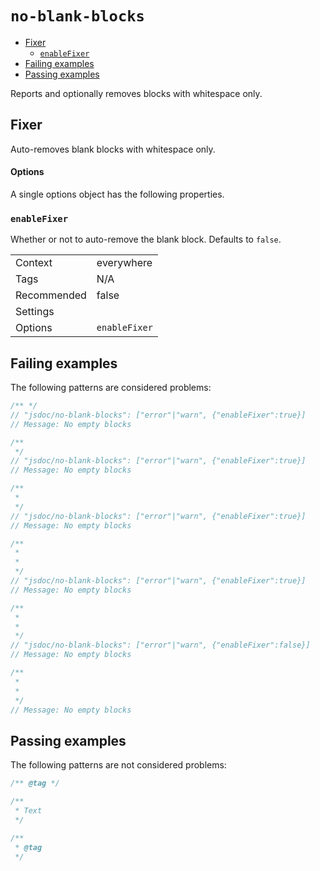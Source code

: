 <a name="user-content-no-blank-blocks"></a>
<a name="no-blank-blocks"></a>
# <code>no-blank-blocks</code>

* [Fixer](#user-content-no-blank-blocks-fixer)
    * [`enableFixer`](#user-content-no-blank-blocks-fixer-enablefixer)
* [Failing examples](#user-content-no-blank-blocks-failing-examples)
* [Passing examples](#user-content-no-blank-blocks-passing-examples)


Reports and optionally removes blocks with whitespace only.

<a name="user-content-no-blank-blocks-fixer"></a>
<a name="no-blank-blocks-fixer"></a>
## Fixer

Auto-removes blank blocks with whitespace only.

<a name="user-content-no-blank-blocks-fixer-options"></a>
<a name="no-blank-blocks-fixer-options"></a>
#### Options

A single options object has the following properties.

<a name="user-content-no-blank-blocks-fixer-enablefixer"></a>
<a name="no-blank-blocks-fixer-enablefixer"></a>
### <code>enableFixer</code>

Whether or not to auto-remove the blank block. Defaults to `false`.


|||
|---|---|
|Context|everywhere|
|Tags|N/A|
|Recommended|false|
|Settings||
|Options|`enableFixer`|

<a name="user-content-no-blank-blocks-failing-examples"></a>
<a name="no-blank-blocks-failing-examples"></a>
## Failing examples

The following patterns are considered problems:

````ts
/** */
// "jsdoc/no-blank-blocks": ["error"|"warn", {"enableFixer":true}]
// Message: No empty blocks

/**
 */
// "jsdoc/no-blank-blocks": ["error"|"warn", {"enableFixer":true}]
// Message: No empty blocks

/**
 *
 */
// "jsdoc/no-blank-blocks": ["error"|"warn", {"enableFixer":true}]
// Message: No empty blocks

/**
 *
 *
 */
// "jsdoc/no-blank-blocks": ["error"|"warn", {"enableFixer":true}]
// Message: No empty blocks

/**
 *
 *
 */
// "jsdoc/no-blank-blocks": ["error"|"warn", {"enableFixer":false}]
// Message: No empty blocks

/**
 *
 *
 */
// Message: No empty blocks
````



<a name="user-content-no-blank-blocks-passing-examples"></a>
<a name="no-blank-blocks-passing-examples"></a>
## Passing examples

The following patterns are not considered problems:

````ts
/** @tag */

/**
 * Text
 */

/**
 * @tag
 */
````

